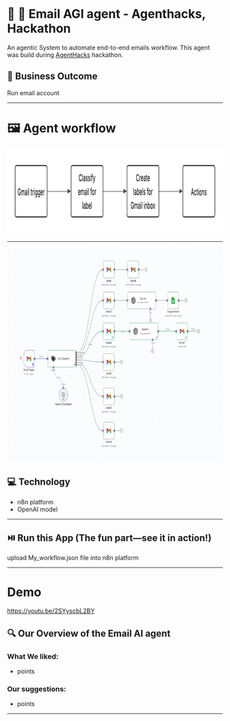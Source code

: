 # 📧 🤖 Email AGI agent - Agenthacks, Hackathon 

An agentic System to automate end-to-end emails workflow. This agent was build during <a href="https://www.agenthacks.org/">AgentHacks</a> hackathon.

## 💸 Business Outcome

Run email account

--- 
# 🖼️ Agent workflow
<img src="https://github.com/KingJohn12/Email-AGI-agent/blob/main/image/Work_flow.png" height=200 width=800>
<hr>
<img src="https://github.com/KingJohn12/Email-AGI-agent/blob/main/image/n8n_workflow.png" height=500 width=800>

## 💻 Technology

- n8n platform
- OpenAI model

--- 

## ⏯️ Run this App (The fun part—see it in action!)

upload My_workflow.json file into n8n platform

--- 

# Demo
<a src="https://youtu.be/2SYyscbL2BY">https://youtu.be/2SYyscbL2BY</a>


## 🔍 Our Overview of the Email AI agent

### What We liked:

- points

### Our suggestions:

- points

--- 
